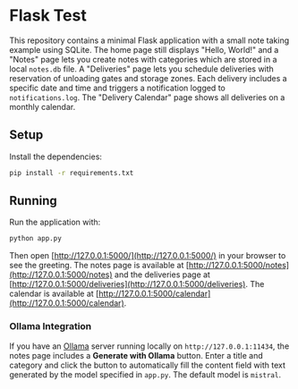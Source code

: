 # Flask Test

This repository contains a minimal Flask application with a small note taking
example using SQLite. The home page still displays "Hello, World!" and a
"Notes" page lets you create notes with categories which are stored in a local
`notes.db` file. A "Deliveries" page lets you schedule deliveries with
reservation of unloading gates and storage zones. Each delivery includes a
specific date and time and triggers a notification logged to `notifications.log`.
The "Delivery Calendar" page shows all deliveries on a monthly calendar.

## Setup

Install the dependencies:

```bash
pip install -r requirements.txt
```

## Running

Run the application with:

```bash
python app.py
```

Then open [http://127.0.0.1:5000/](http://127.0.0.1:5000/) in your browser to see
the greeting. The notes page is available at
[http://127.0.0.1:5000/notes](http://127.0.0.1:5000/notes) and the deliveries
page at
[http://127.0.0.1:5000/deliveries](http://127.0.0.1:5000/deliveries). The
calendar is available at
[http://127.0.0.1:5000/calendar](http://127.0.0.1:5000/calendar).

### Ollama Integration

If you have an [Ollama](https://ollama.ai) server running locally on
`http://127.0.0.1:11434`, the notes page includes a **Generate with Ollama**
button. Enter a title and category and click the button to automatically fill
the content field with text generated by the model specified in `app.py`. The
default model is `mistral`.
